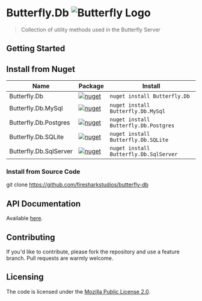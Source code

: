 # Butterfly.Db ![Butterfly Logo](https://raw.githubusercontent.com/firesharkstudios/Butterfly/master/img/logo-40x40.png) 

> Collection of utility methods used in the Butterfly Server

## Getting Started

## Install from Nuget

| Name | Package | Install |
| --- | --- | --- |
| Butterfly.Db | [![nuget](https://img.shields.io/nuget/v/Butterfly.Db.svg)](https://www.nuget.org/packages/Butterfly.Db/) | `nuget install Butterfly.Db` |
| Butterfly.Db.MySql | [![nuget](https://img.shields.io/nuget/v/Butterfly.Db.MySql.svg)](https://www.nuget.org/packages/Butterfly.Db.MySql/) | `nuget install Butterfly.Db.MySql` |
| Butterfly.Db.Postgres | [![nuget](https://img.shields.io/nuget/v/Butterfly.Db.Postgres.svg)](https://www.nuget.org/packages/Butterfly.Db.Postgres/) | `nuget install Butterfly.Db.Postgres` |
| Butterfly.Db.SQLite | [![nuget](https://img.shields.io/nuget/v/Butterfly.Db.SQLite.svg)](https://www.nuget.org/packages/Butterfly.Db.SQLite/) | `nuget install Butterfly.Db.SQLite` |
| Butterfly.Db.SqlServer | [![nuget](https://img.shields.io/nuget/v/Butterfly.Db.SqlServer.svg)](https://www.nuget.org/packages/Butterfly.Db.SqlServer/) | `nuget install Butterfly.Db.SqlServer` |

### Install from Source Code

git clone https://github.com/firesharkstudios/butterfly-db

## API Documentation

Available [here](http://htmlpreview.github.io/?https://github.com/firesharkstudios/butterfly-db/blob/master/docs/api/Butterfly.Db.html).

## Contributing

If you'd like to contribute, please fork the repository and use a feature
branch. Pull requests are warmly welcome.

## Licensing

The code is licensed under the [Mozilla Public License 2.0](http://mozilla.org/MPL/2.0/).  
